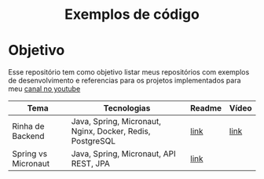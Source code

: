 <h1 align="center" > Exemplos de código </h1>

# Objetivo

Esse repositório tem como objetivo listar meus repositórios com exemplos de desenvolvimento e referencias para os
projetos implementados para meu [canal no youtube](https://www.youtube.com/@Devertelo)

| Tema                | Tecnologias                                               | Readme                           | Vídeo                                               |
|---------------------|-----------------------------------------------------------|----------------------------------|-----------------------------------------------------| 
| Rinha de Backend    | Java, Spring, Micronaut, Nginx, Docker, Redis, PostgreSQL | [link](java/rinha-backend)       | [link](https://www.youtube.com/watch?v=2M-mYZD05S0) |
| Spring vs Micronaut | Java, Spring, Micronaut, API REST, JPA                    | [link](java/spring-vs-micronaut) |                                                     | 
